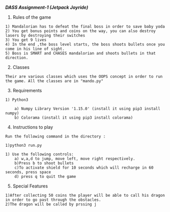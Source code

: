 ***DASS Assignment-1 (Jetpack Joyride)***


1.   Rules of the game

	1) Mandalorian has to defeat the final boss in order to save baby yoda
	2) You get bonus points and coins on the way, you can also destroy lasers by destroying their switches
	3) You get 9 lives 
	4) In the end ,the boss level starts, the boss shoots bullets once you come in his line of sight.
	5) Boss is SMART and CHASES mandalorian and shoots bullets in that direction. 

2.   Classes

	Their are various classes which uses the OOPS concept in order to run the game. All the classes are in "mando.py"

3.   Requirements

	1) Python3 
   
		a) Numpy Library Version '1.15.0' (install it using pip3 install numpy)
		b) Colorama (install it using pip3 install colorama)


4.   Instructions to play 

	Run the following command in the directory :

	1)python3 run.py

	1) Use the following controls:
		a) w,a,d to jump, move left, move right respectively.
		b)Press b to shoot bullets
		c)To activate shield for 10 seconds which will recharge in 60 seconds, press space
		d) press q to quit the game



5.   Special Features 

	1)After collecting 50 coins the player will be able to call his dragon in order to go past through the obstacles.
	2)The dragon will be called by prssing j
